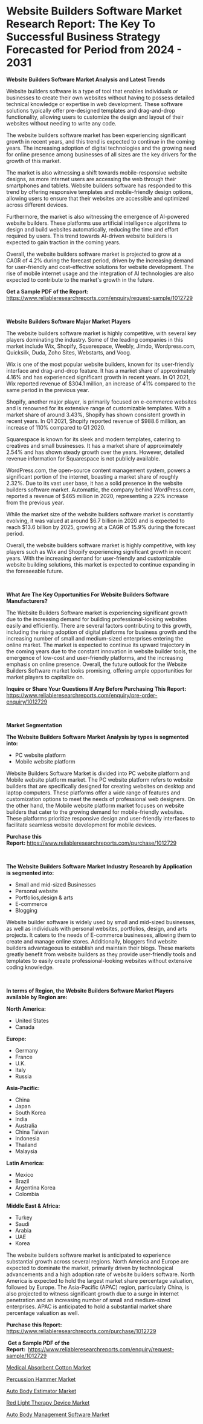<p><h1>Website Builders Software Market Research Report: The Key To Successful Business Strategy Forecasted for Period from 2024 - 2031</h1></p><p><strong>Website Builders Software Market Analysis and Latest Trends</strong></p>
<p><p>Website builders software is a type of tool that enables individuals or businesses to create their own websites without having to possess detailed technical knowledge or expertise in web development. These software solutions typically offer pre-designed templates and drag-and-drop functionality, allowing users to customize the design and layout of their websites without needing to write any code.</p><p>The website builders software market has been experiencing significant growth in recent years, and this trend is expected to continue in the coming years. The increasing adoption of digital technologies and the growing need for online presence among businesses of all sizes are the key drivers for the growth of this market.</p><p>The market is also witnessing a shift towards mobile-responsive website designs, as more internet users are accessing the web through their smartphones and tablets. Website builders software has responded to this trend by offering responsive templates and mobile-friendly design options, allowing users to ensure that their websites are accessible and optimized across different devices.</p><p>Furthermore, the market is also witnessing the emergence of AI-powered website builders. These platforms use artificial intelligence algorithms to design and build websites automatically, reducing the time and effort required by users. This trend towards AI-driven website builders is expected to gain traction in the coming years.</p><p>Overall, the website builders software market is projected to grow at a CAGR of 4.2% during the forecast period, driven by the increasing demand for user-friendly and cost-effective solutions for website development. The rise of mobile internet usage and the integration of AI technologies are also expected to contribute to the market's growth in the future.</p></p>
<p><strong>Get a Sample PDF of the Report:&nbsp;</strong> <a href="https://www.reliableresearchreports.com/enquiry/request-sample/1012729">https://www.reliableresearchreports.com/enquiry/request-sample/1012729</a></p>
<p>&nbsp;</p>
<p><strong>Website Builders Software Major Market Players</strong></p>
<p><p>The website builders software market is highly competitive, with several key players dominating the industry. Some of the leading companies in this market include Wix, Shopify, Squarespace, Weebly, Jimdo, Wordpress.com, Quicksilk, Duda, Zoho Sites, Webstarts, and Voog.</p><p>Wix is one of the most popular website builders, known for its user-friendly interface and drag-and-drop feature. It has a market share of approximately 4.16% and has experienced significant growth in recent years. In Q1 2021, Wix reported revenue of $304.1 million, an increase of 41% compared to the same period in the previous year.</p><p>Shopify, another major player, is primarily focused on e-commerce websites and is renowned for its extensive range of customizable templates. With a market share of around 3.43%, Shopify has shown consistent growth in recent years. In Q1 2021, Shopify reported revenue of $988.6 million, an increase of 110% compared to Q1 2020.</p><p>Squarespace is known for its sleek and modern templates, catering to creatives and small businesses. It has a market share of approximately 2.54% and has shown steady growth over the years. However, detailed revenue information for Squarespace is not publicly available.</p><p>WordPress.com, the open-source content management system, powers a significant portion of the internet, boasting a market share of roughly 2.32%. Due to its vast user base, it has a solid presence in the website builders software market. Automattic, the company behind WordPress.com, reported a revenue of $465 million in 2020, representing a 22% increase from the previous year.</p><p>While the market size of the website builders software market is constantly evolving, it was valued at around $6.7 billion in 2020 and is expected to reach $13.6 billion by 2025, growing at a CAGR of 15.9% during the forecast period.</p><p>Overall, the website builders software market is highly competitive, with key players such as Wix and Shopify experiencing significant growth in recent years. With the increasing demand for user-friendly and customizable website building solutions, this market is expected to continue expanding in the foreseeable future.</p></p>
<p>&nbsp;</p>
<p><strong>What Are The Key Opportunities For Website Builders Software Manufacturers?</strong></p>
<p><p>The Website Builders Software market is experiencing significant growth due to the increasing demand for building professional-looking websites easily and efficiently. There are several factors contributing to this growth, including the rising adoption of digital platforms for business growth and the increasing number of small and medium-sized enterprises entering the online market. The market is expected to continue its upward trajectory in the coming years due to the constant innovation in website builder tools, the emergence of low-cost and user-friendly platforms, and the increasing emphasis on online presence. Overall, the future outlook for the Website Builders Software market looks promising, offering ample opportunities for market players to capitalize on.</p></p>
<p><strong>Inquire or Share Your Questions If Any Before Purchasing This Report:</strong> <a href="https://www.reliableresearchreports.com/enquiry/pre-order-enquiry/1012729">https://www.reliableresearchreports.com/enquiry/pre-order-enquiry/1012729</a></p>
<p>&nbsp;</p>
<p><strong>Market Segmentation</strong></p>
<p><strong>The Website Builders Software Market Analysis by types is segmented into:</strong></p>
<p><ul><li>PC website platform</li><li>Mobile website platform</li></ul></p>
<p><p>Website Builders Software Market is divided into PC website platform and Mobile website platform market. The PC website platform refers to website builders that are specifically designed for creating websites on desktop and laptop computers. These platforms offer a wide range of features and customization options to meet the needs of professional web designers. On the other hand, the Mobile website platform market focuses on website builders that cater to the growing demand for mobile-friendly websites. These platforms prioritize responsive design and user-friendly interfaces to facilitate seamless website development for mobile devices.</p></p>
<p><strong>Purchase this Report:&nbsp;</strong><a href="https://www.reliableresearchreports.com/purchase/1012729">https://www.reliableresearchreports.com/purchase/1012729</a></p>
<p>&nbsp;</p>
<p><strong>The Website Builders Software Market Industry Research by Application is segmented into:</strong></p>
<p><ul><li>Small and mid-sized Businesses</li><li>Personal website</li><li>Portfolios,design & arts</li><li>E-commerce</li><li>Blogging</li></ul></p>
<p><p>Website builder software is widely used by small and mid-sized businesses, as well as individuals with personal websites, portfolios, design, and arts projects. It caters to the needs of E-commerce businesses, allowing them to create and manage online stores. Additionally, bloggers find website builders advantageous to establish and maintain their blogs. These markets greatly benefit from website builders as they provide user-friendly tools and templates to easily create professional-looking websites without extensive coding knowledge.</p></p>
<p>&nbsp;</p>
<p><strong>In terms of Region, the Website Builders Software Market Players available by Region are:</strong></p>
<p>
    <p> <strong> North America: </strong>
        <ul>
            <li>United States</li>
            <li>Canada</li>
        </ul>
        </p> 
    <p> <strong> Europe: </strong>
        <ul>
            <li>Germany</li>
            <li>France</li>
            <li>U.K.</li>
            <li>Italy</li>
            <li>Russia</li>
        </ul>
        </p> 
    <p> <strong> Asia-Pacific: </strong>
        <ul>
            <li>China</li>
            <li>Japan</li>
            <li>South Korea</li>
            <li>India</li>
            <li>Australia</li>
            <li>China Taiwan</li>
            <li>Indonesia</li>
            <li>Thailand</li>
            <li>Malaysia</li>
        </ul>
        </p> 
    <p> <strong> Latin America: </strong>
        <ul>
            <li>Mexico</li>
            <li>Brazil</li>
            <li>Argentina Korea</li>
            <li>Colombia</li>
        </ul>
        </p> 
    <p> <strong> Middle East & Africa: </strong>
        <ul>
            <li>Turkey</li>
            <li>Saudi</li>
            <li>Arabia</li>
            <li>UAE</li>
            <li>Korea</li>
        </ul>
    </p>
    </p>
<p><p>The website builders software market is anticipated to experience substantial growth across several regions. North America and Europe are expected to dominate the market, primarily driven by technological advancements and a high adoption rate of website builders software. North America is expected to hold the largest market share percentage valuation, followed by Europe. The Asia-Pacific (APAC) region, particularly China, is also projected to witness significant growth due to a surge in internet penetration and an increasing number of small and medium-sized enterprises. APAC is anticipated to hold a substantial market share percentage valuation as well.</p></p>
<p><strong>Purchase this Report: </strong><a href="https://www.reliableresearchreports.com/purchase/1012729">https://www.reliableresearchreports.com/purchase/1012729</a></p>
<p>&nbsp;<strong>Get a Sample PDF of the Report:&nbsp;&nbsp;</strong><a href="https://www.reliableresearchreports.com/enquiry/request-sample/1012729">https://www.reliableresearchreports.com/enquiry/request-sample/1012729</a></p>
<p><strong></strong></p>
<p><p><a href="https://medium.com/p/214964e6c030/edit">Medical Absorbent Cotton Market</a></p><p><a href="https://medium.com/@kathyfisher51/percussion-hammer-market-size-and-market-trends-complete-industry-overview-2023-to-2030-ee494a2a0ac5">Percussion Hammer Market</a></p><p><a href="https://github.com/jhcraigie/Market-Research-Report-List-1/blob/main/auto-body-estimator-market.md">Auto Body Estimator Market</a></p><p><a href="https://medium.com/@kathyfisher51/red-light-therapy-device-market-analysis-its-cagr-market-segmentation-and-global-industry-c3aa486d8bfb">Red Light Therapy Device Market</a></p><p><a href="https://github.com/beatblasta/Market-Research-Report-List-1/blob/main/auto-body-management-software-market.md">Auto Body Management Software Market</a></p></p>